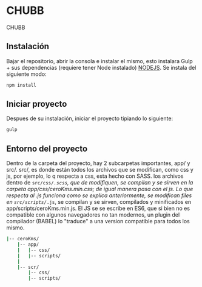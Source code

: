 # CHUBB
CHUBB

## Instalación

Bajar el repositorio, abrir la consola e instalar el mismo, esto instalara Gulp + sus dependencias (requiere tener Node instalado)
[NODEJS](https://nodejs.org/es/download/). Se instala del siguiente modo:

```bash
npm install
```

## Iniciar proyecto

Despues de su instalación, iniciar el proyecto tipiando lo siguiente:

```bash
gulp
```

## Entorno del proyecto
Dentro de la carpeta del proyecto, hay 2 subcarpetas importantes, app/ y src/.
src/, es donde están todos los archivos que se modifican, como css y js, por ejemplo, lo q respecta a css, esta hecho con SASS. los archivos dentro de <code>src/css/*.scss</code>, que de modifiquen, se compilan y se sirven en la carpeta app/css/ceroKms.min.css; de igual manera pasa con el js.
Lo que respecta al .js funciona como se explica anteriormente, se modifican files en <code>src/scripts/*.js</code>, se compilan y se sirven, compilados y minificados en app/scripts/ceroKms.min.js.
El JS se se escribe en ES6, que si bien no es compatible con algunos navegadores no tan modernos, un plugin del compilador (BABEL) lo "traduce" a una version compatible para todos los mismo.

```bash
|-- ceroKms/
    |-- app/
    |   |-- css/
    |   |-- scripts/
    |   
    |-- scr/
        |-- css/
        |-- scripts/
 ```
